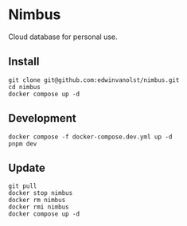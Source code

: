 # Nimbus

Cloud database for personal use.

## Install

    git clone git@github.com:edwinvanolst/nimbus.git
    cd nimbus
    docker compose up -d

## Development

    docker compose -f docker-compose.dev.yml up -d
    pnpm dev

## Update

    git pull
    docker stop nimbus
    docker rm nimbus
    docker rmi nimbus
    docker compose up -d
